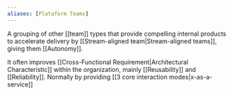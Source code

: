 ```yaml
---
aliases: [Plataform Teams]
---
```


A grouping of other [[team]] types that provide compelling internal products to accelerate delivery by [[Stream-aligned team|Stream-aligned teams]], giving them [[Autonomy]].

It often improves [[Cross-Functional Requirement|Architectural Characteristic]] within the organization, mainly [[Reusability]] and [[Reliability]]. Normally by providing [[3 core interaction modes|x-as-a-service]]
